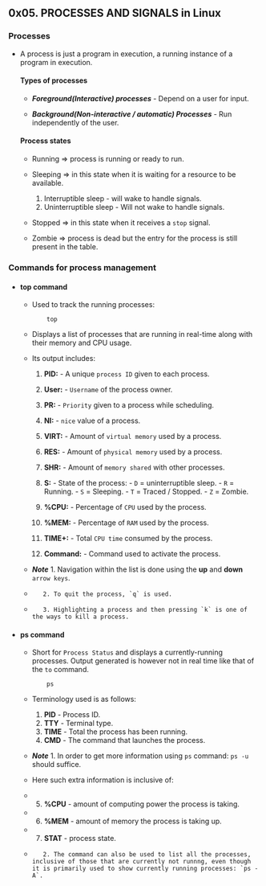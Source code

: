 ## 0x05. PROCESSES AND SIGNALS in Linux


### Processes

- A process is just a program in execution, a running instance of a program in execution.

	#### Types of processes

	- ___Foreground(Interactive) processes___ - Depend on a user for input.

	- ___Background(Non-interactive / automatic) Processes___ - Run independently of the user.


	#### Process states


	- Running => process is running or ready to run. 

	- Sleeping => in this state when it is waiting for a resource to be available.
		1. Interruptible sleep - will wake to handle signals.
		2. Uninterruptible sleep - Will not wake to handle signals.

	- Stopped => in this state when it receives a `stop` signal.

	- Zombie => process is dead but the entry for the process is still present in the table.


### Commands for process management

- #### top command

	- Used to track the running processes:

		```
			top
		```
	- Displays a list of processes that are running in real-time along with their memory and CPU usage.

	- Its output includes:

		1. __PID:__ - A unique `process ID` given to each process.
		2. __User:__ - `Username` of the process owner.
		3. __PR:__ - `Priority` given to a process while scheduling.
		4. __NI:__ - `nice` value of a process.
		5. __VIRT:__ - Amount of `virtual memory` used by a process.
		6. __RES:__ - Amount of `physical memory` used by a process.
		7. __SHR:__ - Amount of `memory shared` with other processes.
		8. __S:__ - State of the process:
						- `D` = uninterruptible sleep.
						- `R` = Running.
						- `S` = Sleeping.
						- `T` = Traced / Stopped.
						- `Z` = Zombie.
		
		9. __%CPU:__ - Percentage of `CPU` used by the process.
		10. __%MEM:__ - Percentage of `RAM` used by the process.
		11. __TIME+:__ - Total `CPU time` consumed by the process.
		12. __Command:__ - Command used to activate the process.

	- __*Note*__ 1. Navigation within the list is done using the __up__ and __down__ `arrow keys`.
	-	     2. To quit the process, `q` is used.
	- 	     3. Highlighting a process and then pressing `k` is one of the ways to kill a process.


- #### ps command

	- Short for `Process Status` and displays a currently-running processes. Output generated is however not in real time like that of the `to` command.

		```
			ps
		```

	- Terminology used is as follows:
		1. __PID__ - Process ID.
		2. __TTY__ - Terminal type.
		3. __TIME__ - Total the process has been running.
		4. __CMD__ - The command that launches the process.


	- __*Note*__ 1. In order to get more information using `ps` command: `ps -u` should suffice.

	- Here such extra information is inclusive of:
	-	5. __%CPU__ - amount of computing power the process is taking.
	-	6. __%MEM__ - amount of memory the process is taking up.
	-	7. __STAT__ - process state.

	-	     2. The command can also be used to list all the processes, inclusive of those that are currently not runnng, even though it is primarily used to show currently running processes: `ps -A`.
 
